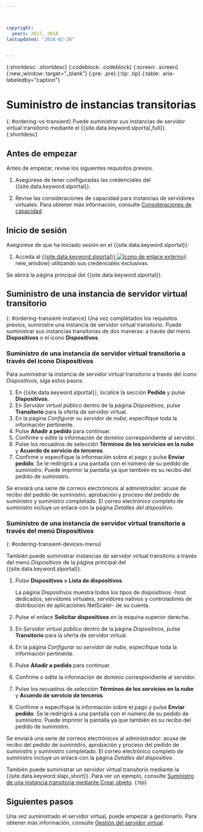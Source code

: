 ```yaml
---



copyright:
  years: 2017, 2018
lastupdated: "2018-02-28"


---
```


{:shortdesc: .shortdesc}
{:codeblock: .codeblock}
{:screen: .screen}
{:new_window: target="_blank"}
{:pre: .pre}
{:tip: .tip}
{:table: .aria-labeledby="caption"}

# Suministro de instancias transitorias
{: #ordering-vs-transient}
Puede suministrar sus instancias de servidor virtual transitorio mediante el {{site.data.keyword.slportal_full}}.
{:shortdesc}

## Antes de empezar
Antes de empezar, revise los siguientes requisitos previos.

  1. Asegúrese de tener configuradas las credenciales del {{site.data.keyword.slportal}}.

  2. Revise las consideraciones de capacidad para instancias de servidores virtuales.  Para obtener más información, consulte [Consideraciones de capacidad](ts_capacity_bp.html).

## Inicio de sesión
Asegúrese de que ha iniciado sesión en el {{site.data.keyword.slportal}}:

  1. Acceda al [{{site.data.keyword.slportal}} ![Icono de enlace externo](../icons/launch-glyph.svg "Icono de enlace externo")](https://control.softlayer.com/){: new_window} utilizando sus credenciales exclusivas.

Se abrirá la página principal del {{site.data.keyword.slportal}}.

## Suministro de una instancia de servidor virtual transitorio
{: #ordering-transient-instance}
Una vez completados los requisitos previos, suministre una instancia de servidor virtual transitorio. Puede suministrar sus instancias transitorias de dos maneras: a través del menú **Dispositivos** o el icono **Dispositivos**.

### Suministro de una instancia de servidor virtual transitorio a través del icono Dispositivos
Para suministrar la instancia de servidor virtual transitorio a través del icono *Dispositivos*, siga estos pasos:

1.  En {{site.data.keyword.slportal}}, localice la sección **Pedido** y pulse **Dispositivos**.
2.  En *Servidor virtual público* dentro de la página *Dispositivos*, pulse **Transitorio** para la oferta de servidor virtual.
3.  En la página *Configurar su servidor de nube*, especifique toda la información pertinente.
4.  Pulse **Añadir a pedido** para continuar.
5.  Confirme o edite la información de dominio correspondiente al servidor.
5.  Pulse los recuadros de selección **Términos de los servicios en la nube** y **Acuerdo de servicio de terceros**.
6.  Confirme o especifique la información sobre el pago y pulse **Enviar pedido**. Se le redirigirá a una pantalla con el número de su pedido de suministro. Puede imprimir la pantalla ya que también es su recibo del pedido de suministro.

 Se enviará una serie de correos electrónicos al administrador: acuse de recibo del pedido de suministro, aprobación y proceso del pedido de suministro y suministro completado. El correo electrónico completo de suministro incluye un enlace con la página *Detalles del dispositivo*.

### Suministro de una instancia de servidor virtual transitorio a través del menú Dispositivos
{: #ordering-transient-devices-menu}

También puede suministrar instancias de servidor virtual transitorio a través del menú *Dispositivos* de la página principal del {{site.data.keyword.slportal}}.

1. Pulse **Dispositivos > Lista de dispositivos**.

   La página Dispositivos muestra todos los tipos de dispositivos -host dedicados, servidores virtuales, servidores nativos y controladores de distribución de aplicaciones NetScaler- de su cuenta.
2. Pulse el enlace **Solicitar dispositivos** en la esquina superior derecha.
3. En *Servidor virtual público* dentro de la página *Dispositivos*, pulse **Transitorio** para la oferta de servidor virtual.
4. En la página *Configurar su servidor de nube*, especifique toda la información pertinente.
5. Pulse **Añadir a pedido** para continuar.
6. Confirme o edite la información de dominio correspondiente al servidor.
7. Pulse los recuadros de selección **Términos de los servicios en la nube** y **Acuerdo de servicio de terceros**.
8. Confirme o especifique la información sobre el pago y pulse **Enviar pedido**. Se le redirigirá a una pantalla con el número de su pedido de suministro. Puede imprimir la pantalla ya que también es su recibo del pedido de suministro.

Se enviará una serie de correos electrónicos al administrador: acuse de recibo del pedido de suministro, aprobación y proceso del pedido de suministro y suministro completado. El correo electrónico completo de suministro incluye un enlace con la página *Detalles del dispositivo*.

También puede suministrar un servidor virtual transitorio mediante la {{site.data.keyword.slapi_short}}. Para ver un ejemplo, consulte [Suministro de una instancia transitoria mediante Crear objeto](../vsi/vsi_provision_api.html#api-rest-transient).
{:tip}

## Siguientes pasos
Una vez suministrado el servidor virtual, puede empezar a gestionarlo. Para obtener más información, consulte [Gestión del servidor virtual](../vsi/vsi_managing.html).
